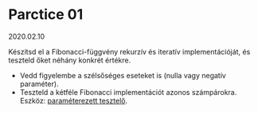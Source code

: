 # Parctice 01
2020.02.10

Készítsd el a Fibonacci-függvény rekurzív és iteratív implementációját, és teszteld őket néhány konkrét értékre.<br>
* Vedd figyelembe a szélsőséges eseteket is (nulla vagy negatív paraméter).<br>
* Teszteld a kétféle Fibonacci implementációt azonos számpárokra. Eszköz: [paraméterezett tesztelő](https://mkyong.com/unittest/junit-4-tutorial-6-parameterized-test/).
